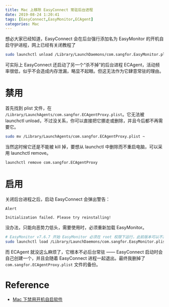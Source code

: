 ```yaml
---
title: Mac 上移除 EasyConnect 常驻后台进程
date: 2019-08-24 1:20:41
tags: [EasyConnect,EasyMonitor,ECAgent]
categories: Mac
---
```


想必大家已经知道，EasyConnect 会在后台强行添加名为 EasyMonitor 的开机自启守护进程，网上已经有关闭教程了

```sh
sudo launchctl unload /Library/LaunchDaemons/com.sangfor.EasyMonitor.plist
```

可实际上 EasyConnect 还启动了另一个“杀不掉”的后台进程 ECAgent，活动频率很低，似乎不会造成内存泄漏，略显不起眼。但这无法作为它肆意常驻的理由。
<!--more-->

# 禁用

首先找到 plist 文件，在 `/Library/LaunchAgents/com.sangfor.ECAgentProxy.plist`。它无法被 launchctl unload，不过没关系，你可以直接把它挪走或删除，并且今后都不再需要它。

```sh
sudo mv /Library/LaunchAgents/com.sangfor.ECAgentProxy.plist ~
```

当然这时候它还是不能被 kill 掉，要想从 launchctl 中删除而不重启电脑，可以采用 launchctl remove。

```sh
launchctl remove com.sangfor.ECAgentProxy
```

# 启用

关闭后台进程之后，启动 EasyConnect 会弹出警告：

```
Alert

Initialization failed. Please try reinstalling!
```

没办法，只能向恶势力低头，需要使用时，必须重新加载 EasyMonitor。

```sh
# EasyMonitor v7.6.7 开始 EasyMonitor 必须在 root 权限下运行，此前版本可以不加 sudo
sudo launchctl load /Library/LaunchDaemons/com.sangfor.EasyMonitor.plist
```

而 ECAgent 就没这么麻烦了，它根本不必后台常驻 —— EasyConnect 启动时会自己创建一个，并且会随着 EasyConnect 进程一起退出。最终我删掉了 `com.sangfor.ECAgentProxy.plist` 文件的备份。

# Reference
- [Mac 下禁用开机自启软件](https://blog.jiayx.net/archives/274.html)
